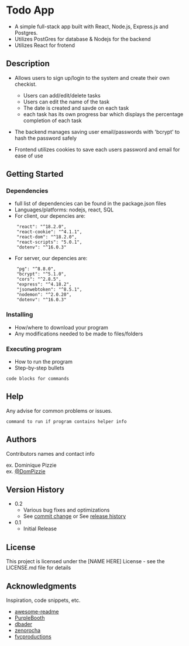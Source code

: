 # Todo App

- A simple full-stack app built with React, Node.js, Express.js and Postgres.
- Utilizes PostGres for database & Nodejs for the backend
- Utilizes React for frotend

## Description

- Allows users to sign up/login to the system and create their own checkist.
    - Users can add/edit/delete tasks
    - Users can edit the name of the task
    - The date is created and savde on each task
    - each task has its own progress bar which displays the percentage completion of each task

- The backend manages saving user email/passwords with 'bcrypt' to hash the password safely
- Frontend utilizes cookies to save each users password and email for ease of use

## Getting Started

### Dependencies

* full list of dependencies can be found in the package.json files
* Languages/platforms: nodejs, react, SQL
* For client, our depencies are:
```
    "react": "^18.2.0",
    "react-cookie": "^4.1.1",
    "react-dom": "^18.2.0",
    "react-scripts": "5.0.1",
    "dotenv": "^16.0.3"
```
* For server, our depencies are:
```
    "pg": "^8.8.0",
    "bcrypt": "^5.1.0",
    "cors": "^2.8.5",
    "express": "^4.18.2",
    "jsonwebtoken": "^8.5.1",
    "nodemon": "^2.0.20",
    "dotenv": "^16.0.3"
```



### Installing

* How/where to download your program
* Any modifications needed to be made to files/folders

### Executing program

* How to run the program
* Step-by-step bullets
```
code blocks for commands
```

## Help

Any advise for common problems or issues.
```
command to run if program contains helper info
```

## Authors

Contributors names and contact info

ex. Dominique Pizzie  
ex. [@DomPizzie](https://twitter.com/dompizzie)

## Version History

* 0.2
    * Various bug fixes and optimizations
    * See [commit change]() or See [release history]()
* 0.1
    * Initial Release

## License

This project is licensed under the [NAME HERE] License - see the LICENSE.md file for details

## Acknowledgments

Inspiration, code snippets, etc.
* [awesome-readme](https://github.com/matiassingers/awesome-readme)
* [PurpleBooth](https://gist.github.com/PurpleBooth/109311bb0361f32d87a2)
* [dbader](https://github.com/dbader/readme-template)
* [zenorocha](https://gist.github.com/zenorocha/4526327)
* [fvcproductions](https://gist.github.com/fvcproductions/1bfc2d4aecb01a834b46)
